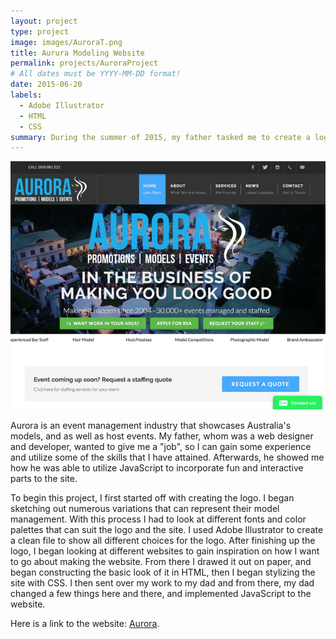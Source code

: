 ```yaml
---
layout: project
type: project
image: images/AuroraT.png
title: Aurura Modeling Website
permalink: projects/AuroraProject
# All dates must be YYYY-MM-DD format!
date: 2015-06-20
labels:
  - Adobe Illustrator
  - HTML
  - CSS 
summary: During the summer of 2015, my father tasked me to create a logo for "Aurora Model Management", and help build up the website. 
---
```


<div class="ui rounded images">
  <img class="ui image" src="../images/auroraS.png"/>
</div>

Aurora is an event management industry that showcases Australia's models, and as well as host events. My father, whom was a web designer and developer, wanted to give me a "job", so I can gain some experience and utilize some of the skills that I have attained. Afterwards, he showed me how he was able to utilize JavaScript to incorporate fun and interactive parts to the site. 

To begin this project, I first started off with creating the logo. I began sketching out numerous variations that can represent their model management. With this process I had to look at different fonts and color palettes that can suit the logo and the site. I used Adobe Illustrator to create a clean file to show all different choices for the logo. After finishing up the logo, I began looking at different websites to gain inspiration on how I want to go about making the website. From there I drawed it out on paper, and began constructing the basic look of it in HTML, then I began stylizing the site with CSS. I then sent over my work to my dad and from there, my dad changed a few things here and there, and implemented JavaScript to the website.


Here is a link to the website: [Aurora](http://auroraeventmanagement.com.au/index.php).



